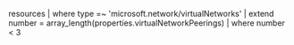 resources
| where type =~ 'microsoft.network/virtualNetworks'
| extend number = array_length(properties.virtualNetworkPeerings)
| where number < 3
